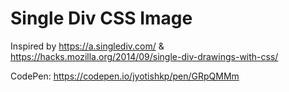
# Single Div CSS Image

Inspired by https://a.singlediv.com/ & https://hacks.mozilla.org/2014/09/single-div-drawings-with-css/

CodePen: https://codepen.io/jyotishkp/pen/GRpQMMm
